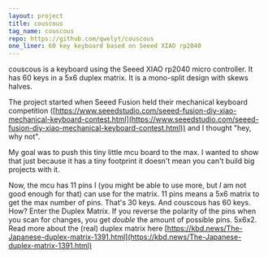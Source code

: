 ```yaml
---
layout: project
title: couscous
tag_name: couscous
repo: https://github.com/qwelyt/couscous
one_liner: 60 key keyboard based on Seeed XIAO rp2040
---
```

couscous is a keyboard using the Seeed XIAO rp2040 micro controller. It has 60 keys in a 5x6  duplex matrix. It is a mono-split design with skews halves.

The project started when Seeed Fusion held their mechanical keyboard competition ([https://www.seeedstudio.com/seeed-fusion-diy-xiao-mechanical-keyboard-contest.html](https://www.seeedstudio.com/seeed-fusion-diy-xiao-mechanical-keyboard-contest.html)) and I thought "hey, why not".

My goal was to push this tiny little mcu board to the max. I wanted to show that just because it has a tiny footprint it doesn't mean you can't build big projects with it.

Now, the mcu has 11 pins I (you might be able to use more, but *I* am not good enough for that) can use for the matrix. 11 pins means a 5x6 matrix to get the max number of pins. That's 30 keys. And couscous has 60 keys. How? Enter the Duplex Matrix. If you reverse the polarity of the pins when you scan for changes, you get *double* the amount of possible pins. 5x6x2. Read more about the (real) duplex matrix here [https://kbd.news/The-Japanese-duplex-matrix-1391.html](https://kbd.news/The-Japanese-duplex-matrix-1391.html)
